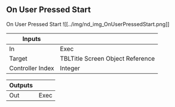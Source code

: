 ## On User Pressed Start
On User Pressed Start
![[../img/nd_img_OnUserPressedStart.png]]

|Inputs||
|--|--|
| In | Exec |
| Target | TBLTitle Screen Object Reference |
| Controller Index | Integer |

|Outputs||
|--|--|
| Out | Exec |
